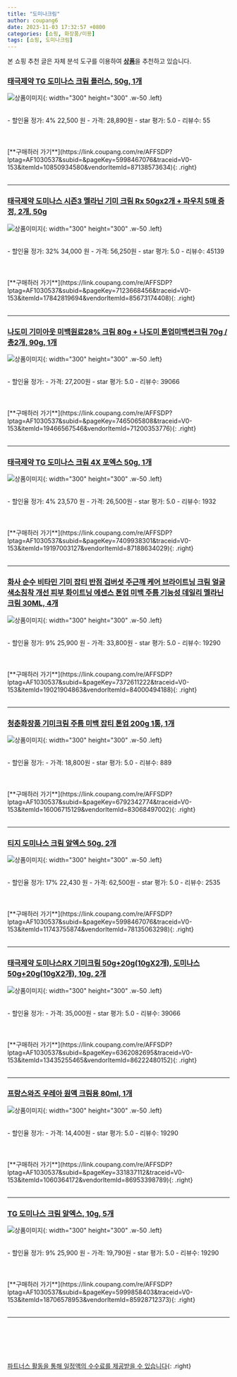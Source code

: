 ```yaml
---
title: "도미나크림"
author: coupang6
date: 2023-11-03 17:32:57 +0800
categories: [쇼핑, 화장품/미용]
tags: [쇼핑, 도미나크림]
---
```


본 쇼핑 추천 글은 자체 분석 도구를 이용하여 [**상품**](https://link.coupang.com/a/bao1ui)을 추천하고 있습니다.

### [태극제약 TG 도미나스 크림 플러스, 50g, 1개](https://link.coupang.com/re/AFFSDP?lptag=AF1030537&subid=&pageKey=5998467076&traceid=V0-153&itemId=10850934580&vendorItemId=87138573634)

![상품이미지](https://thumbnail8.coupangcdn.com/thumbnails/remote/230x230ex/image/vendor_inventory/553e/85e355a43bcce69475497e8429125ff26805df5c84b74193b03aa8ee310f.png){: width="300" height="300" .w-50 .left}


<br>
- 할인율 정가: 4%  22,500   원
- 가격: 28,890원
- star 평가: 5.0
- 리뷰수: 55
<br>
<br>
<br>
<br>
[**구매하러 가기**](https://link.coupang.com/re/AFFSDP?lptag=AF1030537&subid=&pageKey=5998467076&traceid=V0-153&itemId=10850934580&vendorItemId=87138573634){: .right}
<br>
<br>

---

### [태극제약 도미나스 시즌3 멜라닌 기미 크림 Rx 50gx2개 + 파우치 5매 증정, 2개, 50g](https://link.coupang.com/re/AFFSDP?lptag=AF1030537&subid=&pageKey=7123668456&traceid=V0-153&itemId=17842819694&vendorItemId=85673174408)

![상품이미지](https://thumbnail8.coupangcdn.com/thumbnails/remote/230x230ex/image/vendor_inventory/3ad9/f7c609d92c8f96bb52d769db482a1ece9ff6ae56fcd6a28d837b7d18116e.jpg){: width="300" height="300" .w-50 .left}


<br>
- 할인율 정가: 32%  34,000   원
- 가격: 56,250원
- star 평가: 5.0
- 리뷰수: 45139
<br>
<br>
<br>
<br>
[**구매하러 가기**](https://link.coupang.com/re/AFFSDP?lptag=AF1030537&subid=&pageKey=7123668456&traceid=V0-153&itemId=17842819694&vendorItemId=85673174408){: .right}
<br>
<br>

---

### [나도미 기미아웃 미백원료28% 크림 80g + 나도미 톤업미백썬크림 70g / 총2개, 90g, 1개](https://link.coupang.com/re/AFFSDP?lptag=AF1030537&subid=&pageKey=7465065808&traceid=V0-153&itemId=19466567546&vendorItemId=71200353776)

![상품이미지](https://thumbnail7.coupangcdn.com/thumbnails/remote/230x230ex/image/vendor_inventory/b509/8e136c771779d14b5b7d800f70edc253062e5c51cfb1e1dfa76fb111eef6.jpg){: width="300" height="300" .w-50 .left}


<br>
- 할인율 정가: 
- 가격: 27,200원
- star 평가: 5.0
- 리뷰수: 39066
<br>
<br>
<br>
<br>
[**구매하러 가기**](https://link.coupang.com/re/AFFSDP?lptag=AF1030537&subid=&pageKey=7465065808&traceid=V0-153&itemId=19466567546&vendorItemId=71200353776){: .right}
<br>
<br>

---

### [태극제약 TG 도미나스 크림 4X 포엑스 50g, 1개](https://link.coupang.com/re/AFFSDP?lptag=AF1030537&subid=&pageKey=7409938301&traceid=V0-153&itemId=19197003127&vendorItemId=87188634029)

![상품이미지](https://thumbnail8.coupangcdn.com/thumbnails/remote/230x230ex/image/vendor_inventory/8d47/359e2aa2b848db07c7c6ee956c308203b6155d062ec894c03fa01321d621.jpg){: width="300" height="300" .w-50 .left}


<br>
- 할인율 정가: 4%  23,570   원
- 가격: 26,500원
- star 평가: 5.0
- 리뷰수: 1932
<br>
<br>
<br>
<br>
[**구매하러 가기**](https://link.coupang.com/re/AFFSDP?lptag=AF1030537&subid=&pageKey=7409938301&traceid=V0-153&itemId=19197003127&vendorItemId=87188634029){: .right}
<br>
<br>

---

### [화사 순수 비타민 기미 잡티 반점 검버섯 주근깨 케어 브라이트닝 크림 얼굴 색소침착 개선 피부 화이트닝 에센스 톤업 미백 주름 기능성 데일리 멜라닌 크림 30ML, 4개](https://link.coupang.com/re/AFFSDP?lptag=AF1030537&subid=&pageKey=7372611222&traceid=V0-153&itemId=19021904863&vendorItemId=84000494188)

![상품이미지](https://thumbnail6.coupangcdn.com/thumbnails/remote/230x230ex/image/vendor_inventory/aed8/bf3fd9d17d23464c412902724cc2b64401de52af507ea6950adeab35a959.jpg){: width="300" height="300" .w-50 .left}


<br>
- 할인율 정가: 9%  25,900   원
- 가격: 33,800원
- star 평가: 5.0
- 리뷰수: 19290
<br>
<br>
<br>
<br>
[**구매하러 가기**](https://link.coupang.com/re/AFFSDP?lptag=AF1030537&subid=&pageKey=7372611222&traceid=V0-153&itemId=19021904863&vendorItemId=84000494188){: .right}
<br>
<br>

---

### [청춘화장품 기미크림 주름 미백 잡티 톤업 200g 1통, 1개](https://link.coupang.com/re/AFFSDP?lptag=AF1030537&subid=&pageKey=6792342774&traceid=V0-153&itemId=16006715129&vendorItemId=83068497002)

![상품이미지](https://thumbnail9.coupangcdn.com/thumbnails/remote/230x230ex/image/vendor_inventory/3adf/ef08c996e75bf8a2e92974f1a2f52a55a6c6835edab02fc6ab563b6eaeb8.jpg){: width="300" height="300" .w-50 .left}


<br>
- 할인율 정가: 
- 가격: 18,800원
- star 평가: 5.0
- 리뷰수: 889
<br>
<br>
<br>
<br>
[**구매하러 가기**](https://link.coupang.com/re/AFFSDP?lptag=AF1030537&subid=&pageKey=6792342774&traceid=V0-153&itemId=16006715129&vendorItemId=83068497002){: .right}
<br>
<br>

---

### [티지 도미나스 크림 알엑스 50g, 2개](https://link.coupang.com/re/AFFSDP?lptag=AF1030537&subid=&pageKey=5998467076&traceid=V0-153&itemId=11743755874&vendorItemId=78135063298)

![상품이미지](https://thumbnail6.coupangcdn.com/thumbnails/remote/230x230ex/image/vendor_inventory/f68d/424917680f78cddb198c2dea9293f9e79bba9c147fb4aa6b0aee544cd93f.jpg){: width="300" height="300" .w-50 .left}


<br>
- 할인율 정가: 17%  22,430   원
- 가격: 62,500원
- star 평가: 5.0
- 리뷰수: 2535
<br>
<br>
<br>
<br>
[**구매하러 가기**](https://link.coupang.com/re/AFFSDP?lptag=AF1030537&subid=&pageKey=5998467076&traceid=V0-153&itemId=11743755874&vendorItemId=78135063298){: .right}
<br>
<br>

---

### [태극제약 도미나스RX 기미크림 50g+20g(10gX2개), 도미나스50g+20g(10gX2개), 10g, 2개](https://link.coupang.com/re/AFFSDP?lptag=AF1030537&subid=&pageKey=6362082695&traceid=V0-153&itemId=13435255465&vendorItemId=86222480152)

![상품이미지](https://thumbnail6.coupangcdn.com/thumbnails/remote/230x230ex/image/vendor_inventory/c4fe/39d8a2d8e37b7a4f4c5d63f0a8d4019378ab2c897c3cd7b5118822a47418.jpg){: width="300" height="300" .w-50 .left}


<br>
- 할인율 정가: 
- 가격: 35,000원
- star 평가: 5.0
- 리뷰수: 39066
<br>
<br>
<br>
<br>
[**구매하러 가기**](https://link.coupang.com/re/AFFSDP?lptag=AF1030537&subid=&pageKey=6362082695&traceid=V0-153&itemId=13435255465&vendorItemId=86222480152){: .right}
<br>
<br>

---

### [프랑스와즈 우레아 원액 크림용 80ml, 1개](https://link.coupang.com/re/AFFSDP?lptag=AF1030537&subid=&pageKey=331837112&traceid=V0-153&itemId=1060364172&vendorItemId=86953398789)

![상품이미지](https://thumbnail9.coupangcdn.com/thumbnails/remote/230x230ex/image/vendor_inventory/f3ff/a9e979ab7ebe17460340ebf1e2a8084135f81dc4e5817747d9fd6290be3c.jpg){: width="300" height="300" .w-50 .left}


<br>
- 할인율 정가: 
- 가격: 14,400원
- star 평가: 5.0
- 리뷰수: 19290
<br>
<br>
<br>
<br>
[**구매하러 가기**](https://link.coupang.com/re/AFFSDP?lptag=AF1030537&subid=&pageKey=331837112&traceid=V0-153&itemId=1060364172&vendorItemId=86953398789){: .right}
<br>
<br>

---

### [TG 도미나스 크림 알엑스, 10g, 5개](https://link.coupang.com/re/AFFSDP?lptag=AF1030537&subid=&pageKey=5999858403&traceid=V0-153&itemId=18706578953&vendorItemId=85928712373)

![상품이미지](https://thumbnail8.coupangcdn.com/thumbnails/remote/230x230ex/image/vendor_inventory/dad7/abe7f7e789b86b77d8c03b6b4a83a27d7bcc0be5d5dc6230045e7e2b366f.jpg){: width="300" height="300" .w-50 .left}


<br>
- 할인율 정가: 9%  25,900   원
- 가격: 19,790원
- star 평가: 5.0
- 리뷰수: 19290
<br>
<br>
<br>
<br>
[**구매하러 가기**](https://link.coupang.com/re/AFFSDP?lptag=AF1030537&subid=&pageKey=5999858403&traceid=V0-153&itemId=18706578953&vendorItemId=85928712373){: .right}
<br>
<br>

---
<br><br><br><br><br> [파트너스 활동을 통해 일정액의 수수료를 제공받을 수 있습니다](https://link.coupang.com/a/bao1ui){: .right}